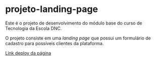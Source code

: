 # projeto-landing-page
Este é o projeto de desenvolvimento do módulo base do curso de Tecnologia da Escola DNC.

O projeto consiste em uma _landing page_ que possui um formulário de cadastro para possíveis clientes da plataforma.

[Link deploy da página](https://teste-landing-dnc.netlify.app/)
